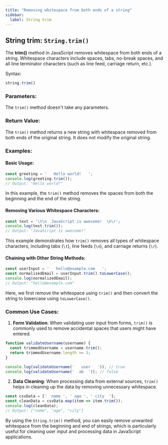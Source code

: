 ```yaml
---
title: "Removing whitespace from both ends of a string"
sidebar:
  label: String trim
---
```


## String trim: `String.trim()`

The **trim()** method in JavaScript removes whitespace from both ends of a string. Whitespace characters include spaces, tabs, no-break spaces, and all line terminator characters (such as line feed, carriage return, etc.).

Syntax:
```javascript
string.trim()
```

### Parameters:

The `trim()` method doesn't take any parameters.

### Return Value:

The `trim()` method returns a new string with whitespace removed from both ends of the original string. It does not modify the original string.

### Examples:

#### Basic Usage:

```javascript
const greeting = '   Hello world!   ';
console.log(greeting.trim());
// Output: "Hello world!"
```

In this example, the `trim()` method removes the spaces from both the beginning and the end of the string.

#### Removing Various Whitespace Characters:

```javascript
const text = '\t\n  JavaScript is awesome!  \n\r';
console.log(text.trim());
// Output: "JavaScript is awesome!"
```

This example demonstrates how `trim()` removes all types of whitespace characters, including tabs (`\t`), line feeds (`\n`), and carriage returns (`\r`).

#### Chaining with Other String Methods:

```javascript
const userInput = '   hello@example.com   ';
const normalizedEmail = userInput.trim().toLowerCase();
console.log(normalizedEmail);
// Output: "hello@example.com"
```

Here, we first remove the whitespace using `trim()` and then convert the string to lowercase using `toLowerCase()`.

### Common Use Cases:

1. **Form Validation**: When validating user input from forms, `trim()` is commonly used to remove accidental spaces that users might have entered.

```javascript
function validateUsername(username) {
  const trimmedUsername = username.trim();
  return trimmedUsername.length >= 3;
}

console.log(validateUsername('   user   ')); // true
console.log(validateUsername('  ab  ')); // false
```

2. **Data Cleaning**: When processing data from external sources, `trim()` helps in cleaning up the data by removing unnecessary whitespace.

```javascript
const csvData = ['  name ', ' age ', ' city  '];
const cleanData = csvData.map(item => item.trim());
console.log(cleanData);
// Output: ["name", "age", "city"]
```

By using the `String.trim()` method, you can easily remove unwanted whitespace from the beginning and end of strings, which is particularly useful for cleaning user input and processing data in JavaScript applications. 